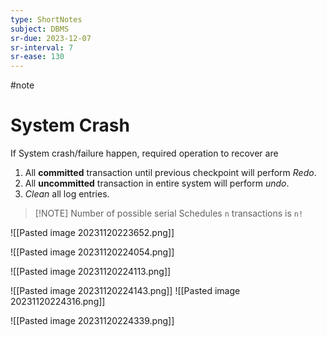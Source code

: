 ```yaml
---
type: ShortNotes
subject: DBMS
sr-due: 2023-12-07
sr-interval: 7
sr-ease: 130
---
```

#note 

# System Crash
If System crash/failure happen, required operation to recover are
1. All **committed** transaction until previous checkpoint will perform *Redo*.
2. All **uncommitted** transaction in entire system will perform *undo*.
3. *Clean* all log entries.

> [!NOTE] Number of possible serial Schedules `n`
> transactions is `n!`

![[Pasted image 20231120223652.png]]

![[Pasted image 20231120224054.png]]

![[Pasted image 20231120224113.png]]

![[Pasted image 20231120224143.png]]
![[Pasted image 20231120224316.png]]

![[Pasted image 20231120224339.png]]


